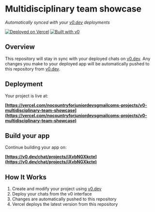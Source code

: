 # Multidisciplinary team showcase

*Automatically synced with your [v0.dev](https://v0.dev) deployments*

[![Deployed on Vercel](https://img.shields.io/badge/Deployed%20on-Vercel-black?style=for-the-badge&logo=vercel)](https://vercel.com/nocountryforjuniordevsgmailcoms-projects/v0-multidisciplinary-team-showcase)
[![Built with v0](https://img.shields.io/badge/Built%20with-v0.dev-black?style=for-the-badge)](https://v0.dev/chat/projects/iXvbNGXkcte)

## Overview

This repository will stay in sync with your deployed chats on [v0.dev](https://v0.dev).
Any changes you make to your deployed app will be automatically pushed to this repository from [v0.dev](https://v0.dev).

## Deployment

Your project is live at:

**[https://vercel.com/nocountryforjuniordevsgmailcoms-projects/v0-multidisciplinary-team-showcase](https://vercel.com/nocountryforjuniordevsgmailcoms-projects/v0-multidisciplinary-team-showcase)**

## Build your app

Continue building your app on:

**[https://v0.dev/chat/projects/iXvbNGXkcte](https://v0.dev/chat/projects/iXvbNGXkcte)**

## How It Works

1. Create and modify your project using [v0.dev](https://v0.dev)
2. Deploy your chats from the v0 interface
3. Changes are automatically pushed to this repository
4. Vercel deploys the latest version from this repository
